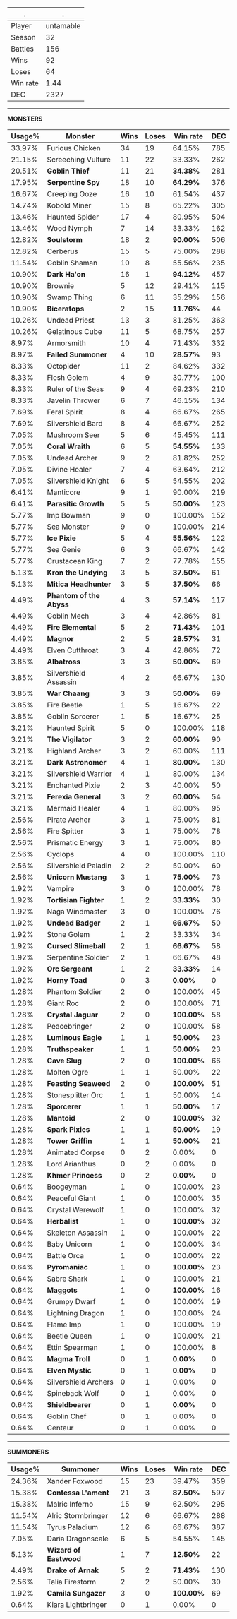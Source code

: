 .|.
|-|-
Player|untamable
Season|32
Battles|156
Wins|92
Loses|64
Win rate|1.44
DEC|2327

---
**MONSTERS**

Usage%|Monster|Wins|Loses|Win rate|DEC|
-|-|-|-|-|-|
33.97%|Furious Chicken|34|19|64.15%|785|
21.15%|Screeching Vulture|11|22|33.33%|262|
20.51%|**Goblin Thief**|11|21|**34.38%**|281|
17.95%|**Serpentine Spy**|18|10|**64.29%**|376|
16.67%|Creeping Ooze|16|10|61.54%|437|
14.74%|Kobold Miner|15|8|65.22%|305|
13.46%|Haunted Spider|17|4|80.95%|504|
13.46%|Wood Nymph|7|14|33.33%|162|
12.82%|**Soulstorm**|18|2|**90.00%**|506|
12.82%|Cerberus|15|5|75.00%|288|
11.54%|Goblin Shaman|10|8|55.56%|235|
10.90%|**Dark Ha'on**|16|1|**94.12%**|457|
10.90%|Brownie|5|12|29.41%|115|
10.90%|Swamp Thing|6|11|35.29%|156|
10.90%|**Biceratops**|2|15|**11.76%**|44|
10.26%|Undead Priest|13|3|81.25%|363|
10.26%|Gelatinous Cube|11|5|68.75%|257|
8.97%|Armorsmith|10|4|71.43%|332|
8.97%|**Failed Summoner**|4|10|**28.57%**|93|
8.33%|Octopider|11|2|84.62%|332|
8.33%|Flesh Golem|4|9|30.77%|100|
8.33%|Ruler of the Seas|9|4|69.23%|210|
8.33%|Javelin Thrower|6|7|46.15%|134|
7.69%|Feral Spirit|8|4|66.67%|265|
7.69%|Silvershield Bard|8|4|66.67%|252|
7.05%|Mushroom Seer|5|6|45.45%|111|
7.05%|**Coral Wraith**|6|5|**54.55%**|133|
7.05%|Undead Archer|9|2|81.82%|252|
7.05%|Divine Healer|7|4|63.64%|212|
7.05%|Silvershield Knight|6|5|54.55%|202|
6.41%|Manticore|9|1|90.00%|219|
6.41%|**Parasitic Growth**|5|5|**50.00%**|123|
5.77%|Imp Bowman|9|0|100.00%|152|
5.77%|Sea Monster|9|0|100.00%|214|
5.77%|**Ice Pixie**|5|4|**55.56%**|122|
5.77%|Sea Genie|6|3|66.67%|142|
5.77%|Crustacean King|7|2|77.78%|155|
5.13%|**Kron the Undying**|3|5|**37.50%**|61|
5.13%|**Mitica Headhunter**|3|5|**37.50%**|66|
4.49%|**Phantom of the Abyss**|4|3|**57.14%**|117|
4.49%|Goblin Mech|3|4|42.86%|81|
4.49%|**Fire Elemental**|5|2|**71.43%**|101|
4.49%|**Magnor**|2|5|**28.57%**|31|
4.49%|Elven Cutthroat|3|4|42.86%|72|
3.85%|**Albatross**|3|3|**50.00%**|69|
3.85%|Silvershield Assassin|4|2|66.67%|130|
3.85%|**War Chaang**|3|3|**50.00%**|69|
3.85%|Fire Beetle|1|5|16.67%|22|
3.85%|Goblin Sorcerer|1|5|16.67%|25|
3.21%|Haunted Spirit|5|0|100.00%|118|
3.21%|**The Vigilator**|3|2|**60.00%**|90|
3.21%|Highland Archer|3|2|60.00%|111|
3.21%|**Dark Astronomer**|4|1|**80.00%**|130|
3.21%|Silvershield Warrior|4|1|80.00%|134|
3.21%|Enchanted Pixie|2|3|40.00%|50|
3.21%|**Ferexia General**|3|2|**60.00%**|54|
3.21%|Mermaid Healer|4|1|80.00%|95|
2.56%|Pirate Archer|3|1|75.00%|81|
2.56%|Fire Spitter|3|1|75.00%|78|
2.56%|Prismatic Energy|3|1|75.00%|80|
2.56%|Cyclops|4|0|100.00%|110|
2.56%|Silvershield Paladin|2|2|50.00%|60|
2.56%|**Unicorn Mustang**|3|1|**75.00%**|73|
1.92%|Vampire|3|0|100.00%|78|
1.92%|**Tortisian Fighter**|1|2|**33.33%**|30|
1.92%|Naga Windmaster|3|0|100.00%|76|
1.92%|**Undead Badger**|2|1|**66.67%**|50|
1.92%|Stone Golem|1|2|33.33%|34|
1.92%|**Cursed Slimeball**|2|1|**66.67%**|58|
1.92%|Serpentine Soldier|2|1|66.67%|48|
1.92%|**Orc Sergeant**|1|2|**33.33%**|14|
1.92%|**Horny Toad**|0|3|**0.00%**|0|
1.28%|Phantom Soldier|2|0|100.00%|45|
1.28%|Giant Roc|2|0|100.00%|71|
1.28%|**Crystal Jaguar**|2|0|**100.00%**|58|
1.28%|Peacebringer|2|0|100.00%|58|
1.28%|**Luminous Eagle**|1|1|**50.00%**|23|
1.28%|**Truthspeaker**|1|1|**50.00%**|23|
1.28%|**Cave Slug**|2|0|**100.00%**|66|
1.28%|Molten Ogre|1|1|50.00%|22|
1.28%|**Feasting Seaweed**|2|0|**100.00%**|51|
1.28%|Stonesplitter Orc|1|1|50.00%|14|
1.28%|**Sporcerer**|1|1|**50.00%**|17|
1.28%|**Mantoid**|2|0|**100.00%**|32|
1.28%|**Spark Pixies**|1|1|**50.00%**|19|
1.28%|**Tower Griffin**|1|1|**50.00%**|21|
1.28%|Animated Corpse|0|2|0.00%|0|
1.28%|Lord Arianthus|0|2|0.00%|0|
1.28%|**Khmer Princess**|0|2|**0.00%**|0|
0.64%|Boogeyman|1|0|100.00%|23|
0.64%|Peaceful Giant|1|0|100.00%|35|
0.64%|Crystal Werewolf|1|0|100.00%|32|
0.64%|**Herbalist**|1|0|**100.00%**|32|
0.64%|Skeleton Assassin|1|0|100.00%|22|
0.64%|Baby Unicorn|1|0|100.00%|34|
0.64%|Battle Orca|1|0|100.00%|22|
0.64%|**Pyromaniac**|1|0|**100.00%**|23|
0.64%|Sabre Shark|1|0|100.00%|21|
0.64%|**Maggots**|1|0|**100.00%**|16|
0.64%|Grumpy Dwarf|1|0|100.00%|19|
0.64%|Lightning Dragon|1|0|100.00%|24|
0.64%|Flame Imp|1|0|100.00%|19|
0.64%|Beetle Queen|1|0|100.00%|21|
0.64%|Ettin Spearman|1|0|100.00%|8|
0.64%|**Magma Troll**|0|1|**0.00%**|0|
0.64%|**Elven Mystic**|0|1|**0.00%**|0|
0.64%|Silvershield Archers|0|1|0.00%|0|
0.64%|Spineback Wolf|0|1|0.00%|0|
0.64%|**Shieldbearer**|0|1|**0.00%**|0|
0.64%|Goblin Chef|0|1|0.00%|0|
0.64%|Centaur|0|1|0.00%|0|

---
**SUMMONERS**

Usage%|Summoner|Wins|Loses|Win rate|DEC|
-|-|-|-|-|-|
24.36%|Xander Foxwood|15|23|39.47%|359|
15.38%|**Contessa L'ament**|21|3|**87.50%**|597|
15.38%|Malric Inferno|15|9|62.50%|295|
11.54%|Alric Stormbringer|12|6|66.67%|288|
11.54%|Tyrus Paladium|12|6|66.67%|387|
7.05%|Daria Dragonscale|6|5|54.55%|145|
5.13%|**Wizard of Eastwood**|1|7|**12.50%**|22|
4.49%|**Drake of Arnak**|5|2|**71.43%**|130|
2.56%|Talia Firestorm|2|2|50.00%|30|
1.92%|**Camila Sungazer**|3|0|**100.00%**|69|
0.64%|Kiara Lightbringer|0|1|0.00%|0|
